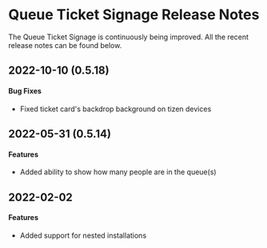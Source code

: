 # Queue Ticket Signage Release Notes
The Queue Ticket Signage is continuously being improved. All the recent release notes can be found below. 

## 2022-10-10 (0.5.18)
#### Bug Fixes
- Fixed ticket card's backdrop background on tizen devices

## 2022-05-31 (0.5.14)
#### Features
- Added ability to show how many people are in the queue(s)

## 2022-02-02
#### Features
- Added support for nested installations
